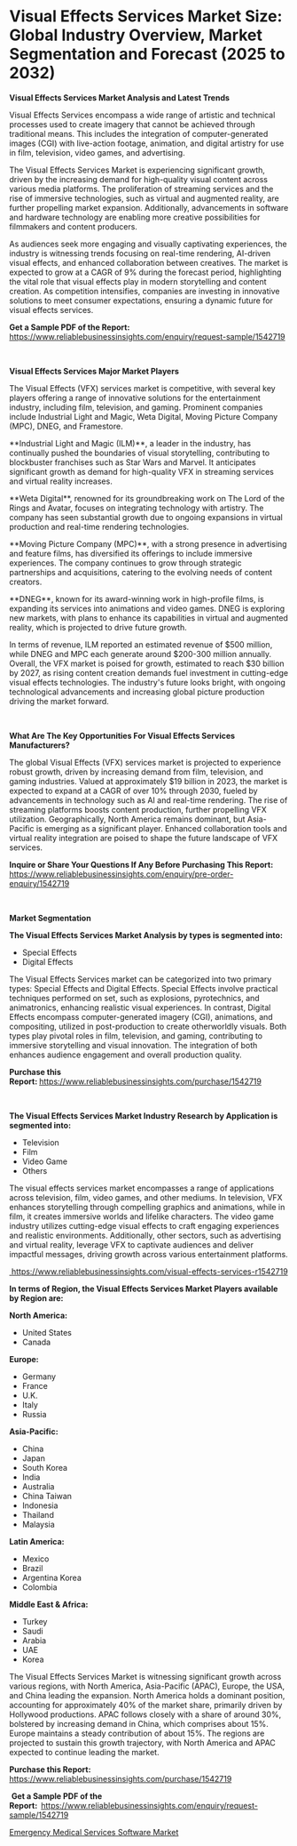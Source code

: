 <p><h1>Visual Effects Services Market Size: Global Industry Overview, Market Segmentation and Forecast (2025 to 2032)</h1></p><p><strong>Visual Effects Services Market Analysis and Latest Trends</strong></p>
<p><p>Visual Effects Services encompass a wide range of artistic and technical processes used to create imagery that cannot be achieved through traditional means. This includes the integration of computer-generated images (CGI) with live-action footage, animation, and digital artistry for use in film, television, video games, and advertising. </p><p>The Visual Effects Services Market is experiencing significant growth, driven by the increasing demand for high-quality visual content across various media platforms. The proliferation of streaming services and the rise of immersive technologies, such as virtual and augmented reality, are further propelling market expansion. Additionally, advancements in software and hardware technology are enabling more creative possibilities for filmmakers and content producers.</p><p>As audiences seek more engaging and visually captivating experiences, the industry is witnessing trends focusing on real-time rendering, AI-driven visual effects, and enhanced collaboration between creatives. The market is expected to grow at a CAGR of 9% during the forecast period, highlighting the vital role that visual effects play in modern storytelling and content creation. As competition intensifies, companies are investing in innovative solutions to meet consumer expectations, ensuring a dynamic future for visual effects services.</p></p>
<p><strong>Get a Sample PDF of the Report:&nbsp;</strong> <a href="https://www.reliablebusinessinsights.com/enquiry/request-sample/1542719?utm_campaign=2524&utm_medium=2&utm_source=Github&utm_content=ia&utm_term=09032025&utm_id=visual-effects-services">https://www.reliablebusinessinsights.com/enquiry/request-sample/1542719</a></p>
<p>&nbsp;</p>
<p><strong>Visual Effects Services Major Market Players</strong></p>
<p><p>The Visual Effects (VFX) services market is competitive, with several key players offering a range of innovative solutions for the entertainment industry, including film, television, and gaming. Prominent companies include Industrial Light and Magic, Weta Digital, Moving Picture Company (MPC), DNEG, and Framestore.</p><p>**Industrial Light and Magic (ILM)**, a leader in the industry, has continually pushed the boundaries of visual storytelling, contributing to blockbuster franchises such as Star Wars and Marvel. It anticipates significant growth as demand for high-quality VFX in streaming services and virtual reality increases.</p><p>**Weta Digital**, renowned for its groundbreaking work on The Lord of the Rings and Avatar, focuses on integrating technology with artistry. The company has seen substantial growth due to ongoing expansions in virtual production and real-time rendering technologies.</p><p>**Moving Picture Company (MPC)**, with a strong presence in advertising and feature films, has diversified its offerings to include immersive experiences. The company continues to grow through strategic partnerships and acquisitions, catering to the evolving needs of content creators.</p><p>**DNEG**, known for its award-winning work in high-profile films, is expanding its services into animations and video games. DNEG is exploring new markets, with plans to enhance its capabilities in virtual and augmented reality, which is projected to drive future growth.</p><p>In terms of revenue, ILM reported an estimated revenue of $500 million, while DNEG and MPC each generate around $200-300 million annually. Overall, the VFX market is poised for growth, estimated to reach $30 billion by 2027, as rising content creation demands fuel investment in cutting-edge visual effects technologies. The industry's future looks bright, with ongoing technological advancements and increasing global picture production driving the market forward.</p></p>
<p>&nbsp;</p>
<p><strong>What Are The Key Opportunities For Visual Effects Services Manufacturers?</strong></p>
<p><p>The global Visual Effects (VFX) services market is projected to experience robust growth, driven by increasing demand from film, television, and gaming industries. Valued at approximately $19 billion in 2023, the market is expected to expand at a CAGR of over 10% through 2030, fueled by advancements in technology such as AI and real-time rendering. The rise of streaming platforms boosts content production, further propelling VFX utilization. Geographically, North America remains dominant, but Asia-Pacific is emerging as a significant player. Enhanced collaboration tools and virtual reality integration are poised to shape the future landscape of VFX services.</p></p>
<p><strong>Inquire or Share Your Questions If Any Before Purchasing This Report:</strong> <a href="https://www.reliablebusinessinsights.com/enquiry/pre-order-enquiry/1542719?utm_campaign=2524&utm_medium=2&utm_source=Github&utm_content=ia&utm_term=09032025&utm_id=visual-effects-services">https://www.reliablebusinessinsights.com/enquiry/pre-order-enquiry/1542719</a></p>
<p>&nbsp;</p>
<p><strong>Market Segmentation</strong></p>
<p><strong>The Visual Effects Services Market Analysis by types is segmented into:</strong></p>
<p><ul><li>Special Effects</li><li>Digital Effects</li></ul></p>
<p><p>The Visual Effects Services market can be categorized into two primary types: Special Effects and Digital Effects. Special Effects involve practical techniques performed on set, such as explosions, pyrotechnics, and animatronics, enhancing realistic visual experiences. In contrast, Digital Effects encompass computer-generated imagery (CGI), animations, and compositing, utilized in post-production to create otherworldly visuals. Both types play pivotal roles in film, television, and gaming, contributing to immersive storytelling and visual innovation. The integration of both enhances audience engagement and overall production quality.</p></p>
<p><strong>Purchase this Report:&nbsp;</strong><a href="https://www.reliablebusinessinsights.com/purchase/1542719?utm_campaign=2524&utm_medium=2&utm_source=Github&utm_content=ia&utm_term=09032025&utm_id=visual-effects-services">https://www.reliablebusinessinsights.com/purchase/1542719</a></p>
<p>&nbsp;</p>
<p><strong>The Visual Effects Services Market Industry Research by Application is segmented into:</strong></p>
<p><ul><li>Television</li><li>Film</li><li>Video Game</li><li>Others</li></ul></p>
<p><p>The visual effects services market encompasses a range of applications across television, film, video games, and other mediums. In television, VFX enhances storytelling through compelling graphics and animations, while in film, it creates immersive worlds and lifelike characters. The video game industry utilizes cutting-edge visual effects to craft engaging experiences and realistic environments. Additionally, other sectors, such as advertising and virtual reality, leverage VFX to captivate audiences and deliver impactful messages, driving growth across various entertainment platforms.</p></p>
<p><a href="https://www.reliablebusinessinsights.com/visual-effects-services-r1542719?utm_campaign=2524&utm_medium=2&utm_source=Github&utm_content=ia&utm_term=09032025&utm_id=visual-effects-services">&nbsp;https://www.reliablebusinessinsights.com/visual-effects-services-r1542719</a></p>
<p><strong>In terms of Region, the Visual Effects Services Market Players available by Region are:</strong></p>
<p>
    <p> <strong> North America: </strong>
        <ul>
            <li>United States</li>
            <li>Canada</li>
        </ul>
        </p> 
    <p> <strong> Europe: </strong>
        <ul>
            <li>Germany</li>
            <li>France</li>
            <li>U.K.</li>
            <li>Italy</li>
            <li>Russia</li>
        </ul>
        </p> 
    <p> <strong> Asia-Pacific: </strong>
        <ul>
            <li>China</li>
            <li>Japan</li>
            <li>South Korea</li>
            <li>India</li>
            <li>Australia</li>
            <li>China Taiwan</li>
            <li>Indonesia</li>
            <li>Thailand</li>
            <li>Malaysia</li>
        </ul>
        </p> 
    <p> <strong> Latin America: </strong>
        <ul>
            <li>Mexico</li>
            <li>Brazil</li>
            <li>Argentina Korea</li>
            <li>Colombia</li>
        </ul>
        </p> 
    <p> <strong> Middle East & Africa: </strong>
        <ul>
            <li>Turkey</li>
            <li>Saudi</li>
            <li>Arabia</li>
            <li>UAE</li>
            <li>Korea</li>
        </ul>
    </p>
    </p>
<p><p>The Visual Effects Services Market is witnessing significant growth across various regions, with North America, Asia-Pacific (APAC), Europe, the USA, and China leading the expansion. North America holds a dominant position, accounting for approximately 40% of the market share, primarily driven by Hollywood productions. APAC follows closely with a share of around 30%, bolstered by increasing demand in China, which comprises about 15%. Europe maintains a steady contribution of about 15%. The regions are projected to sustain this growth trajectory, with North America and APAC expected to continue leading the market.</p></p>
<p><strong>Purchase this Report: </strong><a href="https://www.reliablebusinessinsights.com/purchase/1542719?utm_campaign=2524&utm_medium=2&utm_source=Github&utm_content=ia&utm_term=09032025&utm_id=visual-effects-services">https://www.reliablebusinessinsights.com/purchase/1542719</a></p>
<p>&nbsp;<strong>Get a Sample PDF of the Report:&nbsp;&nbsp;</strong><a href="https://www.reliablebusinessinsights.com/enquiry/request-sample/1542719?utm_campaign=2524&utm_medium=2&utm_source=Github&utm_content=ia&utm_term=09032025&utm_id=visual-effects-services">https://www.reliablebusinessinsights.com/enquiry/request-sample/1542719</a></p>
<p><strong></strong></p>
<p><p><a href="https://github.com/antonioc6hal/Market-Research-Report-List-1/blob/main/emergency-medical-services-software-market.md?utm_campaign=2524&utm_medium=2&utm_source=Github&utm_content=ia&utm_term=09032025&utm_id=visual-effects-services">Emergency Medical Services Software Market</a></p></p>